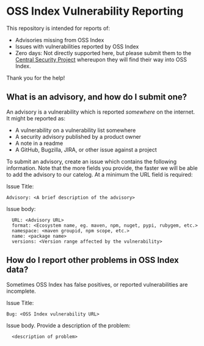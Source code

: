 # OSS Index Vulnerability Reporting

This repository is intended for reports of:

* Advisories missing from OSS Index
* Issues with vulnerabilities reported by OSS Index
* Zero days: Not directly supported here, but please submit them to the [Central Security Project](https://www.sonatype.com/central-security-project) whereupon they will find their way into OSS Index.

Thank you for the help!

## What is an advisory, and how do I submit one?

An advisory is a vulnerability which is reported *somewhere* on the internet. It might be reported as:

* A vulnerability on a vulnerability list somewhere
* A security advisory published by a product owner
* A note in a readme
* A GitHub, Bugzilla, JIRA, or other issue against a project

To submit an advisory, create an issue which contains the following information. Note that the more fields you provide, the faster we will be able to add the advisory to our catelog. At a minimum the URL field is required:

Issue Title:
```
Advisory: <A brief description of the advisory>
```

Issue body:
```
  URL: <Advisory URL>
  format: <Ecosystem name, eg. maven, npm, nuget, pypi, rubygem, etc.>
  namespace: <maven groupid, npm scope, etc.>
  name: <package name>
  versions: <Version range affected by the vulnerability>
```

## How do I report other problems in OSS Index data?

Sometimes OSS Index has false positives, or reported vulnerabilities are incomplete.

Issue Title:
```
Bug: <OSS Index vulnerability URL>
```

Issue body. Provide a description of the problem:
```
  <description of problem>
```
